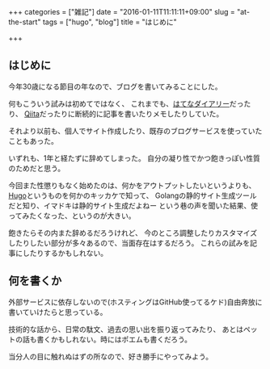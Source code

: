 +++
categories = ["雑記"]
date = "2016-01-11T11:11:11+09:00"
slug = "at-the-start"
tags = ["hugo", "blog"]
title = "はじめに"

+++

## はじめに ##

今年30歳になる節目の年なので、ブログを書いてみることにした。

何もこういう試みは初めてではなく、
これまでも、[はてなダイアリー](https://d.hatena.ne.jp/yuto_sasaki/)だったり、
[Qiita](https://qiita.com/yewton)だったりに断続的に記事を書いたりメモしたりしていた。

それより以前も、個人でサイト作成したり、既存のブログサービスを使っていたこともあった。

いずれも、1年と経たずに辞めてしまった。
自分の凝り性でかつ飽きっぽい性質のためだと思う。

今回また性懲りもなく始めたのは、何かをアウトプットしたいというよりも、
[Hugo](https://gohugo.io/)というものを何かのキッカケで知って、
Golangの静的サイト生成ツールだと知り、イマドキは静的サイト生成だよねー
という巷の声を聞いた結果、使ってみたくなった、というのが大きい。

飽きたらその内また辞めるだろうけれど、
今のところ調整したりカスタマイズしたりしたい部分が多々あるので、当面存在はするだろう。
これらの試みを記事にしたりするかもしれない。

## 何を書くか ##
外部サービスに依存しないので(ホスティングはGitHub使ってるケド)自由奔放に書いていけたらと思っている。

技術的な話から、日常の駄文、過去の思い出を振り返ってみたり、
あとはペットの話も書くかもしれない。時にはポエムも書くだろう。

当分人の目に触れぬはずの所なので、好き勝手にやってみよう。
